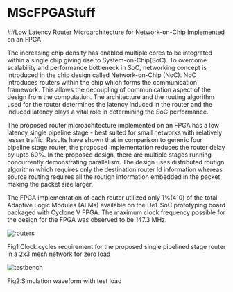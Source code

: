 # MScFPGAStuff
##Low Latency Router Microarchitecture for Network-on-Chip Implemented on an FPGA

The increasing chip density has enabled multiple cores to be integrated within a single chip giving rise to System-on-Chip(SoC). To overcome scalability and performance bottleneck in SoC, networking concept is introduced in the chip design called Network-on-Chip (NoC). NoC introduces routers within the chip which forms the communication framework. This allows the decoupling of communication aspect of the design from the computation. The architecture and the routing algorithm used for the router determines the latency induced in the router and the induced latency plays a vital role in determining the SoC performance. 

The proposed router microachitecture implemented on an FPGA has a low latency single pipeline stage - best suited for small networks with relatively lesser traffic. Results have shown that in comparison to generic four pipeline stage router, the proposed implementation reduces the router delay by upto 60%. In the proposed design, there are multiple stages running concurrently demonstrating parallelism. The design uses distributed routign algorithm which requires only the destination router Id information whereas source routing requires all the routign information embedded in the packet, making the packet size larger. 

The FPGA implementation of each router utilized only 1%(410) of the total Adaptive Logic Modules (ALMs) available on the De1-SoC prototyping board packaged with Cyclone V FPGA. The maximum clock frequency possible for the design for the FPGA was observed to be 147.3 MHz.



![routers](https://user-images.githubusercontent.com/13660762/28440666-27c58ed4-6d9f-11e7-96cf-1a93d7a3ce83.png)

Fig1:Clock cycles requirement for the proposed single pipelined stage router in a 2x3 mesh network for zero load


![testbench](https://user-images.githubusercontent.com/13660762/28440667-27c9529e-6d9f-11e7-9d0d-7adff6206e28.png)

Fig2:Simulation waveform with test load
